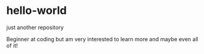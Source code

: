 # hello-world
just another repository

Beginner at coding but am very interested to learn more and maybe even all of it!
